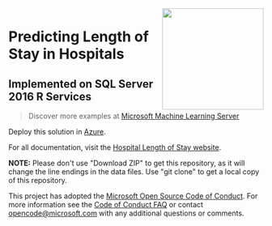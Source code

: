 <img src="Resources/Images/los.jpg" align="right" height="200px">

# Predicting Length of Stay in Hospitals 
## Implemented on SQL Server 2016 R Services

> Discover more examples at [Microsoft Machine Learning Server](https://github.com/Microsoft/ML-Server)

Deploy this solution in [Azure](https://portal.azure.com/#create/Microsoft.Template/uri/https%3A%2F%2Fraw.githubusercontent.com%2Flaramume%2Fr-server-hospital-length-of-stay%2FdeployfromGitHub%2FArmTemplates%2Fhospital_arm.json).

For all documentation, visit the [Hospital Length of Stay website](https://microsoft.github.io/r-server-hospital-length-of-stay/).

**NOTE:** Please don't use "Download ZIP" to get this repository, as it will change the line endings in the data files. Use "git clone" to get a local copy of this repository. 
 
This project has adopted the [Microsoft Open Source Code of Conduct](https://opensource.microsoft.com/codeofconduct/). For more information see the [Code of Conduct FAQ](https://opensource.microsoft.com/codeofconduct/faq/) or contact [opencode@microsoft.com](mailto:opencode@microsoft.com) with any additional questions or comments.
